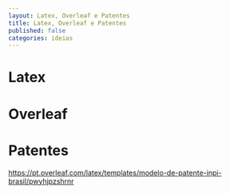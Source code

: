 ```yaml
---
layout: Latex, Overleaf e Patentes
title: Latex, Overleaf e Patentes
published: false
categories: ideias
---
```


# Latex

# Overleaf

# Patentes 

https://pt.overleaf.com/latex/templates/modelo-de-patente-inpi-brasil/pwyhjpzshrnr